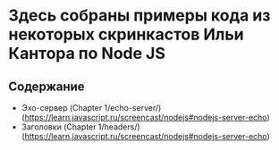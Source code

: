 # Здесь собраны примеры кода из некоторых скринкастов Ильи Кантора по Node JS

## Содержание

- Эхо-сервер (Chapter 1/echo-server/) (https://learn.javascript.ru/screencast/nodejs#nodejs-server-echo)
- Заголовки (Chapter 1/headers/) (https://learn.javascript.ru/screencast/nodejs#nodejs-server-echo)